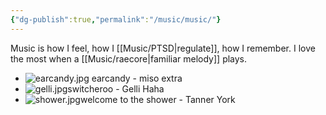 ```yaml
---
{"dg-publish":true,"permalink":"/music/music/"}
---
```


Music is how I feel, how I [[Music/PTSD\|regulate]], how I remember. I love the most when a [[Music/raecore\|familiar melody]] plays. 



<div class="transclusion internal-embed is-loaded"><div class="markdown-embed">




- ![earcandy.jpg](/img/user/albums/earcandy.jpg) earcandy - miso extra
- ![gelli.jpg](/img/user/albums/gelli.jpg)switcheroo - Gelli Haha
- ![shower.jpg](/img/user/albums/shower.jpg)welcome to the shower - Tanner York

</div></div>

